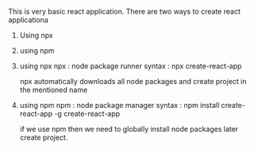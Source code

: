 This is very basic react application.
There are two ways to create react applicationa
1. Using npx
2. using npm

1. using npx
    npx : node package runner
     syntax : npx create-react-app <project name>

     npx automatically downloads all node packages and create project in the mentioned name

2. using npm
    npm : node package manager
    syntax : npm install create-react-app -g
             create-react-app <project name>

    if we use npm then we need to globally install node packages later create project.